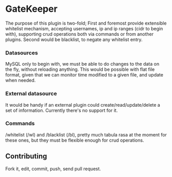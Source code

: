 GateKeeper
=========

The purpose of this plugin is two-fold; First and foremost provide extensible whitelist
mechanism, accepting usernames, ip and ip ranges (cidr to begin with), supporting crud operations
both via commands or from another plugins. Second would be blacklist, to negate any whitelist
entry. 

### Datasources

MySQL only to begin with, we must be able to do changes to the data on the fly, without reloading
anything. This would be possible with flat file format, given that we can monitor time modified
to a given file, and update when needed.

### External datasource

It would be handy if an external plugin could create/read/update/delete a set of information.
Currently there's no support for it.

### Commands

/whitelist (/wl) and /blacklist (/bl), pretty much tabula rasa at the moment for these ones, but
they must be flexible enough for crud operations.


Contributing
------------

Fork it, edit, commit, push, send pull request.
